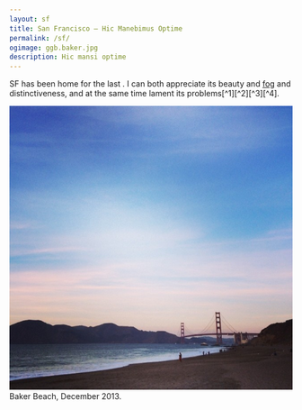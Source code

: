 ```yaml
---
layout: sf
title: San Francisco — Hic Manebimus Optime
permalink: /sf/
ogimage: ggb.baker.jpg
description: Hic mansi optime
---
```

SF has been home for the last <span id="TimeinSF"></span>. I can both appreciate its beauty and <a href="/fog">fog</a> and distinctiveness, and at the same time lament its problems[^1][^2][^3][^4].

![Golden Gate Bridge from Baker Beach](/assets/og/ggb.baker.jpg)
<span class="muted small">Baker Beach, December 2013.</span>